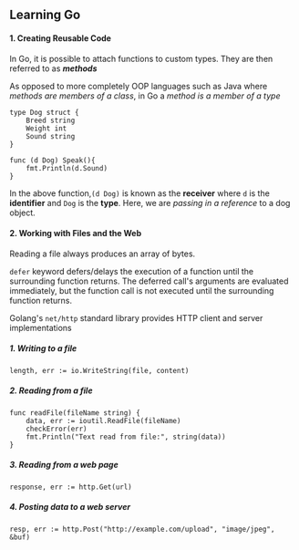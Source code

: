 ## Learning Go

#### 1. Creating Reusable Code

In Go, it is possible to attach functions to custom types. They are then referred to as _**methods**_

As opposed to more completely OOP languages such as Java where _methods are members of a class_, in Go a _method is a
member of a type_

```
type Dog struct {
	Breed string
	Weight int
	Sound string
}

func (d Dog) Speak(){
	fmt.Println(d.Sound)
}
```

In the above function,`(d Dog)` is known as the **receiver** where `d` is the **identifier** and `Dog` is the **type**.
Here, we are _passing in a reference_ to a dog object.

#### 2. Working with Files and the Web

Reading a file always produces an array of bytes.

`defer` keyword defers/delays the execution of a function until the surrounding function returns. The deferred call's
arguments are evaluated immediately, but the function call is not executed until the surrounding function returns.

Golang's `net/http` standard library provides HTTP client and server implementations

##### 1. Writing to a file

```
length, err := io.WriteString(file, content)
```

##### 2. Reading from a file
```
func readFile(fileName string) {
	data, err := ioutil.ReadFile(fileName)
	checkError(err)
	fmt.Println("Text read from file:", string(data))
}
```

##### 3. Reading from a web page
```
response, err := http.Get(url)
```

##### 4. Posting data to a web server

```
resp, err := http.Post("http://example.com/upload", "image/jpeg", &buf)
```

